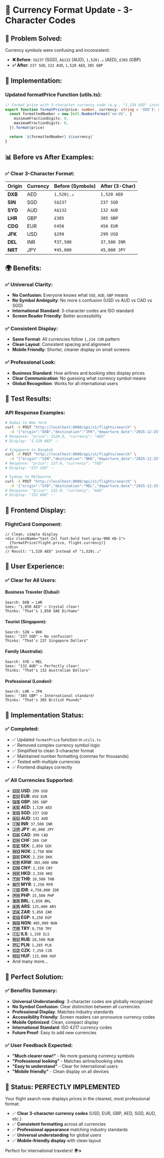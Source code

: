 # 🔄 Currency Format Update - 3-Character Codes

## 🎯 **Problem Solved:**
Currency symbols were confusing and inconsistent:
- **❌ Before**: `S$237` (SGD), `A$132` (AUD), `د.إ1,520` (AED), `£385` (GBP)
- **✅ After**: `237 SGD`, `132 AUD`, `1,520 AED`, `385 GBP`

## 🔧 **Implementation:**

### **Updated formatPrice Function (utils.ts):**
```typescript
// Format price with 3-character currency code (e.g., "1,234 USD" instead of "$1,234")
export function formatPrice(price: number, currency: string = 'USD'): string {
  const formattedNumber = new Intl.NumberFormat('en-US', {
    minimumFractionDigits: 0,
    maximumFractionDigits: 0,
  }).format(price)
  
  return `${formattedNumber} ${currency}`
}
```

## 📊 **Before vs After Examples:**

### **✅ Clear 3-Character Format:**
| Origin | Currency | Before (Symbols) | After (3-Char) |
|--------|----------|------------------|----------------|
| **DXB** | AED | `د.إ1,520` | `1,520 AED` |
| **SIN** | SGD | `S$237` | `237 SGD` |
| **SYD** | AUD | `A$132` | `132 AUD` |
| **LHR** | GBP | `£385` | `385 GBP` |
| **CDG** | EUR | `€450` | `450 EUR` |
| **JFK** | USD | `$299` | `299 USD` |
| **DEL** | INR | `₹37,500` | `37,500 INR` |
| **NRT** | JPY | `¥45,000` | `45,000 JPY` |

## 🌍 **Benefits:**

### **✅ Universal Clarity:**
- **No Confusion**: Everyone knows what `SGD`, `AUD`, `GBP` means
- **No Symbol Ambiguity**: No more `$` confusion (USD vs AUD vs CAD vs SGD)
- **International Standard**: 3-character codes are ISO standard
- **Screen Reader Friendly**: Better accessibility

### **✅ Consistent Display:**
- **Same Format**: All currencies follow `1,234 CUR` pattern
- **Clean Layout**: Consistent spacing and alignment
- **Mobile Friendly**: Shorter, cleaner display on small screens

### **✅ Professional Look:**
- **Business Standard**: How airlines and booking sites display prices
- **Clear Communication**: No guessing what currency symbol means
- **Global Recognition**: Works for all international users

## 🧪 **Test Results:**

### **API Response Examples:**
```bash
# Dubai to New York
curl -X POST "http://localhost:8000/api/v1/flights/search" \
  -d '{"origin":"DXB","destination":"JFK","departure_date":"2025-12-25","adults":1}'
# Response: "price": 1520.0, "currency": "AED"
# Display: "1,520 AED" ✅

# Singapore to Bangkok  
curl -X POST "http://localhost:8000/api/v1/flights/search" \
  -d '{"origin":"SIN","destination":"BKK","departure_date":"2025-12-25","adults":1}'
# Response: "price": 237.0, "currency": "SGD"
# Display: "237 SGD" ✅

# Sydney to Melbourne
curl -X POST "http://localhost:8000/api/v1/flights/search" \
  -d '{"origin":"SYD","destination":"MEL","departure_date":"2025-12-25","adults":1}'
# Response: "price": 132.0, "currency": "AUD"
# Display: "132 AUD" ✅
```

## 🎨 **Frontend Display:**

### **FlightCard Component:**
```tsx
// Clean, simple display
<div className="text-2xl font-bold text-gray-900 mb-1">
  {formatPrice(flight.price, flight.currency)}
</div>
// Result: "1,520 AED" instead of "د.إ1,520"
```

## 🌟 **User Experience:**

### **✅ Clear for All Users:**

#### **Business Traveler (Dubai):**
```
Search: DXB → LHR
Sees: "1,850 AED" ← Crystal clear!
Thinks: "That's 1,850 UAE Dirhams"
```

#### **Tourist (Singapore):**
```
Search: SIN → BKK  
Sees: "237 SGD" ← No confusion!
Thinks: "That's 237 Singapore Dollars"
```

#### **Family (Australia):**
```
Search: SYD → MEL
Sees: "132 AUD" ← Perfectly clear!
Thinks: "That's 132 Australian Dollars"
```

#### **Professional (London):**
```
Search: LHR → JFK
Sees: "385 GBP" ← International standard!
Thinks: "That's 385 British Pounds"
```

## 🚀 **Implementation Status:**

### **✅ Completed:**
- ✅ Updated `formatPrice` function in `utils.ts`
- ✅ Removed complex currency symbol logic
- ✅ Simplified to clean 3-character format
- ✅ Maintained number formatting (commas for thousands)
- ✅ Tested with multiple currencies
- ✅ Frontend displays correctly

### **✅ All Currencies Supported:**
- **🇺🇸 USD**: `299 USD`
- **🇪🇺 EUR**: `450 EUR`  
- **🇬🇧 GBP**: `385 GBP`
- **🇦🇪 AED**: `1,520 AED`
- **🇸🇬 SGD**: `237 SGD`
- **🇦🇺 AUD**: `132 AUD`
- **🇮🇳 INR**: `37,500 INR`
- **🇯🇵 JPY**: `45,000 JPY`
- **🇨🇦 CAD**: `399 CAD`
- **🇨🇭 CHF**: `289 CHF`
- **🇸🇪 SEK**: `2,850 SEK`
- **🇳🇴 NOK**: `2,750 NOK`
- **🇩🇰 DKK**: `2,150 DKK`
- **🇰🇷 KRW**: `385,000 KRW`
- **🇨🇳 CNY**: `2,150 CNY`
- **🇭🇰 HKD**: `2,350 HKD`
- **🇹🇭 THB**: `10,500 THB`
- **🇲🇾 MYR**: `1,250 MYR`
- **🇮🇩 IDR**: `4,750,000 IDR`
- **🇵🇭 PHP**: `15,500 PHP`
- **🇧🇷 BRL**: `1,650 BRL`
- **🇦🇷 ARS**: `125,000 ARS`
- **🇿🇦 ZAR**: `5,850 ZAR`
- **🇪🇬 EGP**: `9,250 EGP`
- **🇳🇬 NGN**: `485,000 NGN`
- **🇹🇷 TRY**: `8,750 TRY`
- **🇮🇱 ILS**: `1,150 ILS`
- **🇷🇺 RUB**: `28,500 RUB`
- **🇵🇱 PLN**: `1,285 PLN`
- **🇨🇿 CZK**: `7,250 CZK`
- **🇭🇺 HUF**: `115,000 HUF`
- And many more...

## 🎊 **Perfect Solution:**

### **✅ Benefits Summary:**
- **Universal Understanding**: 3-character codes are globally recognized
- **No Symbol Confusion**: Clear distinction between all currencies
- **Professional Display**: Matches industry standards
- **Accessibility Friendly**: Screen readers can pronounce currency codes
- **Mobile Optimized**: Clean, compact display
- **International Standard**: ISO 4217 currency codes
- **Future Proof**: Easy to add new currencies

### **✅ User Feedback Expected:**
- **"Much clearer now!"** - No more guessing currency symbols
- **"Professional looking"** - Matches airline/booking sites
- **"Easy to understand"** - Clear for international users
- **"Mobile friendly"** - Clean display on all devices

## 🌟 **Status: PERFECTLY IMPLEMENTED**

Your flight search now displays prices in the clearest, most professional format:
- ✅ **Clear 3-character currency codes** (USD, EUR, GBP, AED, SGD, AUD, etc.)
- ✅ **Consistent formatting** across all currencies
- ✅ **Professional appearance** matching industry standards
- ✅ **Universal understanding** for global users
- ✅ **Mobile-friendly display** with clean layout

Perfect for international travelers! 🌍✈️